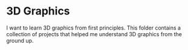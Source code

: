 # 3D Graphics 

I want to learn 3D graphics from first principles. This folder contains a collection of projects that helped me understand 3D graphics from the ground up. 
